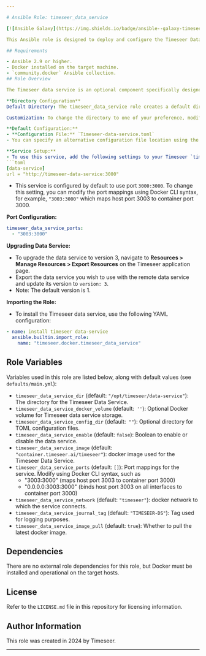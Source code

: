 ```yaml
---

# Ansible Role: timeseer_data_service

[![Ansible Galaxy](https://img.shields.io/badge/ansible--galaxy-timeseer_data_service-yellow.svg)](https://galaxy.ansible.com/ui/namespaces/timeseer/)

This Ansible role is designed to deploy and configure the Timeseer Data Service in a Docker environment. It handles tasks such as setting up the necessary storage directories, configuring Docker volumes, managing Docker containers for the Timeseer Data Service, and optionally configuring the service via TOML files.

## Requirements

- Ansible 2.9 or higher.
- Docker installed on the target machine.
- `community.docker` Ansible collection.
## Role Overview

The Timeseer data service is an optional component specifically designed to enhance performance for data services in fleet scenarios. This service operates independently and has its own dedicated configuration file.

**Directory Configuration**
Default Directory: The timeseer_data_service role creates a default directory at `/opt/timeseer/data-service`.

Customization: To change the directory to one of your preference, modify the `timeseer_data_service_dir` variable in your Ansible playbook.

**Default Configuration:**
- **Configuration File:** `Timeseer-data-service.toml`
- You can specify an alternative configuration file location using the `timeseer_data_service_config_dir` variable.

**Service Setup:**
- To use this service, add the following settings to your Timeseer `timeseer_config_dir` as a  TOML file:
```toml
[data-service]
url = "http://timeseer-data-service:3000"
```
- This service is configured by default to use port `3000:3000`. To change this setting, you can modify the port mappings using Docker CLI syntax, for example, `"3003:3000"` which maps host port 3003 to container port 3000.

**Port Configuration:**
```yaml
timeseer_data_service_ports:
  - "3003:3000"
```

**Upgrading Data Service:**
- To upgrade the data service to version 3, navigate to **Resources > Manage Resources > Export Resources** on the Timeseer application page.
- Export the data service you wish to use with the remote data service and update its version to `version: 3`.
- Note: The default version is 1.

**Importing the Role:**
- To install the Timeseer data service, use the following YAML configuration:
```yaml
- name: install timeseer data-service
  ansible.builtin.import_role:
    name: "timeseer.docker.timeseer_data_service"
```
## Role Variables

Variables used in this role are listed below, along with default values (see `defaults/main.yml`):

- `timeseer_data_service_dir` (default: `"/opt/timeseer/data-service"`): The directory for the Timeseer Data Service.
- `timeseer_data_service_docker_volume` (default:` ''`): Optional Docker volume for Timeseer data service storage.
- `timeseer_data_service_config_dir` (default:` ""`): Optional directory for TOML configuration files.
- `timeseer_data_service_enable` (default: `false`): Boolean to enable or disable the data service.
- `timeseer_data_service_image` (default: `"container.timeseer.ai/timeseer"`): docker image used for the Timeseer Data Service.
- `timeseer_data_service_ports` (default: `[]`): Port mappings for the service. Modify using Docker CLI syntax, such as
     - "3003:3000" (maps host port 3003 to container port 3000)
     - "0.0.0.0:3003:3000" (binds host port 3003 on all interfaces to container port 3000)
- `timeseer_data_service_network` (default: `"timeseer"`): docker network to which the service connects.
- `timeseer_data_service_journal_tag` (default: `"TIMESEER-DS"`): Tag used for logging purposes.
- `timeseer_data_service_image_pull` (default: `true`): Whether to pull the latest docker image.

## Dependencies

There are no external role dependencies for this role, but Docker must be installed and operational on the target hosts.

## License

Refer to the `LICENSE.md` file in this repository for licensing information.

## Author Information

This role was created in 2024 by Timeseer.

---
```

